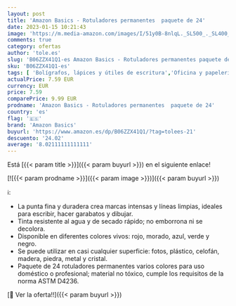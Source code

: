 ```yaml
---
layout: post
title: 'Amazon Basics - Rotuladores permanentes  paquete de 24'
date: 2023-01-15 10:21:43
image: 'https://m.media-amazon.com/images/I/51y0B-8nlqL._SL500_._SL400_.jpg'
comments: true
category: ofertas
author: 'tole.es'
slug: 'B06ZZX41Q1-es Amazon Basics - Rotuladores permanentes paquete de 24'
sku: 'B06ZZX41Q1-es'
tags: [ 'Bolígrafos, lápices y útiles de escritura','Oficina y papelería','Rotuladores permanentes','Rotuladores y subrayadores','amazon basics','rotuladores','🇪🇸', ]
actualPrice: 7.59 EUR
currency: EUR
price: 7.59
comparePrice: 9.99 EUR
prodname: 'Amazon Basics - Rotuladores permanentes  paquete de 24'
country: 'es'
flag: '🇪🇸'
brand: 'Amazon Basics'
buyurl: 'https://www.amazon.es/dp/B06ZZX41Q1/?tag=tolees-21'
descuento: '24.02'
average: '8.02111111111111'
---
```


Está [{{< param title >}}]({{< param buyurl >}}) en el siguiente enlace!

[![{{< param prodname >}}]({{< param image >}})]({{< param buyurl >}})

ℹ️:

- La punta fina y duradera crea marcas intensas y líneas limpias, ideales para escribir, hacer garabatos y dibujar.
- Tinta resistente al agua y de secado rápido; no emborrona ni se decolora.
- Disponible en diferentes colores vivos: rojo, morado, azul, verde y negro.
- Se puede utilizar en casi cualquier superficie: fotos, plástico, celofán, madera, piedra, metal y cristal.
- Paquete de 24 rotuladores permanentes varios colores para uso doméstico o profesional; material no tóxico, cumple los requisitos de la norma ASTM D4236.

[🛒 Ver la oferta!!]({{< param buyurl >}})
